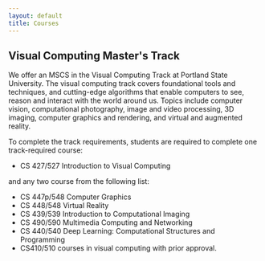 ```yaml
---
layout: default
title: Courses
---
```


## Visual Computing Master's Track

We offer an MSCS in the Visual Computing Track at Portland State University.
The visual computing track covers foundational tools and techniques, and cutting-edge algorithms that enable computers to see, reason and interact with the world around us. Topics include computer vision, computational photography, image and video processing, 3D imaging, computer graphics and rendering, and virtual and augmented reality.

To complete the track requirements, students are required to complete one track-required course:

- CS 427/527 Introduction to Visual Computing

and any two course from the following list:

- CS 447p/548 Computer Graphics
- CS 448/548 Virtual Reality
- CS 439/539 Introduction to Computational Imaging
- CS 490/590 Multimedia Computing and Networking 
- CS 440/540 Deep Learning: Computational Structures and Programming
- CS410/510 courses in visual computing with prior approval.

